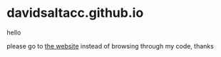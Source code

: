 # davidsaltacc.github.io

hello

please go to [the website](https://davidsaltacc.github.io) instead of browsing through my code, thanks
